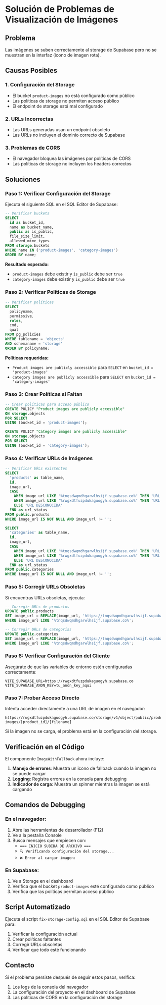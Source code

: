 # Solución de Problemas de Visualización de Imágenes

## Problema
Las imágenes se suben correctamente al storage de Supabase pero no se muestran en la interfaz (icono de imagen rota).

## Causas Posibles

### 1. Configuración del Storage
- El bucket `product-images` no está configurado como público
- Las políticas de storage no permiten acceso público
- El endpoint de storage está mal configurado

### 2. URLs Incorrectas
- Las URLs generadas usan un endpoint obsoleto
- Las URLs no incluyen el dominio correcto de Supabase

### 3. Problemas de CORS
- El navegador bloquea las imágenes por políticas de CORS
- Las políticas de storage no incluyen los headers correctos

## Soluciones

### Paso 1: Verificar Configuración del Storage

Ejecuta el siguiente SQL en el SQL Editor de Supabase:

```sql
-- Verificar buckets
SELECT 
  id as bucket_id,
  name as bucket_name,
  public as is_public,
  file_size_limit,
  allowed_mime_types
FROM storage.buckets
WHERE name IN ('product-images', 'category-images')
ORDER BY name;
```

**Resultado esperado:**
- `product-images` debe existir y `is_public` debe ser `true`
- `category-images` debe existir y `is_public` debe ser `true`

### Paso 2: Verificar Políticas de Storage

```sql
-- Verificar políticas
SELECT 
  policyname,
  permissive,
  roles,
  cmd,
  qual
FROM pg_policies 
WHERE tablename = 'objects' 
AND schemaname = 'storage'
ORDER BY policyname;
```

**Políticas requeridas:**
- `Product images are publicly accessible` para `SELECT` en `bucket_id = 'product-images'`
- `Category images are publicly accessible` para `SELECT` en `bucket_id = 'category-images'`

### Paso 3: Crear Políticas si Faltan

```sql
-- Crear políticas para acceso público
CREATE POLICY "Product images are publicly accessible" 
ON storage.objects 
FOR SELECT 
USING (bucket_id = 'product-images');

CREATE POLICY "Category images are publicly accessible" 
ON storage.objects 
FOR SELECT 
USING (bucket_id = 'category-images');
```

### Paso 4: Verificar URLs de Imágenes

```sql
-- Verificar URLs existentes
SELECT 
  'products' as table_name,
  id,
  image_url,
  CASE 
    WHEN image_url LIKE '%tnqsdwqmdhgarwlhsijf.supabase.co%' THEN 'URL OBSOLETA'
    WHEN image_url LIKE '%rwgxdtfuzpdukaguogyh.supabase.co%' THEN 'URL CORRECTA'
    ELSE 'URL DESCONOCIDA'
  END as url_status
FROM public.products
WHERE image_url IS NOT NULL AND image_url != '';

SELECT 
  'categories' as table_name,
  id,
  image_url,
  CASE 
    WHEN image_url LIKE '%tnqsdwqmdhgarwlhsijf.supabase.co%' THEN 'URL OBSOLETA'
    WHEN image_url LIKE '%rwgxdtfuzpdukaguogyh.supabase.co%' THEN 'URL CORRECTA'
    ELSE 'URL DESCONOCIDA'
  END as url_status
FROM public.categories
WHERE image_url IS NOT NULL AND image_url != '';
```

### Paso 5: Corregir URLs Obsoletas

Si encuentras URLs obsoletas, ejecuta:

```sql
-- Corregir URLs de productos
UPDATE public.products 
SET image_url = REPLACE(image_url, 'https://tnqsdwqmdhgarwlhsijf.supabase.co/storage/v1/object/public/', 'https://rwgxdtfuzpdukaguogyh.supabase.co/storage/v1/object/public/')
WHERE image_url LIKE '%tnqsdwqmdhgarwlhsijf.supabase.co%';

-- Corregir URLs de categorías
UPDATE public.categories 
SET image_url = REPLACE(image_url, 'https://tnqsdwqmdhgarwlhsijf.supabase.co/storage/v1/object/public/', 'https://rwgxdtfuzpdukaguogyh.supabase.co/storage/v1/object/public/')
WHERE image_url LIKE '%tnqsdwqmdhgarwlhsijf.supabase.co%';
```

### Paso 6: Verificar Configuración del Cliente

Asegúrate de que las variables de entorno estén configuradas correctamente:

```env
VITE_SUPABASE_URL=https://rwgxdtfuzpdukaguogyh.supabase.co
VITE_SUPABASE_ANON_KEY=tu_anon_key_aqui
```

### Paso 7: Probar Acceso Directo

Intenta acceder directamente a una URL de imagen en el navegador:

```
https://rwgxdtfuzpdukaguogyh.supabase.co/storage/v1/object/public/product-images/[product_id]/[filename]
```

Si la imagen no se carga, el problema está en la configuración del storage.

## Verificación en el Código

El componente `ImageWithFallback` ahora incluye:

1. **Manejo de errores**: Muestra un icono de fallback cuando la imagen no se puede cargar
2. **Logging**: Registra errores en la consola para debugging
3. **Indicador de carga**: Muestra un spinner mientras la imagen se está cargando

## Comandos de Debugging

### En el navegador:
1. Abre las herramientas de desarrollador (F12)
2. Ve a la pestaña Console
3. Busca mensajes que empiecen con:
   - `=== INICIO SUBIDA DE ARCHIVO ===`
   - `🔍 Verificando configuración del storage...`
   - `❌ Error al cargar imagen:`

### En Supabase:
1. Ve a Storage en el dashboard
2. Verifica que el bucket `product-images` esté configurado como público
3. Verifica que las políticas permitan acceso público

## Script Automatizado

Ejecuta el script `fix-storage-config.sql` en el SQL Editor de Supabase para:

1. Verificar la configuración actual
2. Crear políticas faltantes
3. Corregir URLs obsoletas
4. Verificar que todo esté funcionando

## Contacto

Si el problema persiste después de seguir estos pasos, verifica:

1. Los logs de la consola del navegador
2. La configuración del proyecto en el dashboard de Supabase
3. Las políticas de CORS en la configuración del storage 